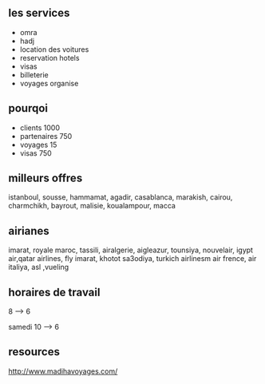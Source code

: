 ## les services

* omra
* hadj
* location des voitures
* reservation hotels
* visas
* billeterie
* voyages organise

## pourqoi

* clients 1000
* partenaires 750
* voyages 15
* visas 750

## milleurs offres

istanboul, sousse, hammamat, agadir, casablanca, marakish, cairou, charmchikh, bayrout, malisie, koualampour, macca

## airianes

imarat, royale maroc, tassili, airalgerie, aigleazur, tounsiya, nouvelair, igypt air,qatar airlines, fly imarat, khotot sa3odiya, turkich airlinesm air frence, air italiya, asl ,vueling

## horaires de travail

8 --> 6

samedi 10 --> 6







## resources 

http://www.madihavoyages.com/